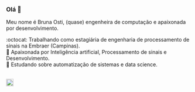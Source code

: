 ### Olá 👋

Meu nome é Bruna Osti, (quase) engenheira de computação e apaixonada por desenvolvimento. <br>

:octocat: Trabalhando como estagiária de engenharia de processamento de sinais na Embraer (Campinas). <br>
:telescope: Apaixonada por Inteligência artificial, Processamento de sinais e Desenvolvimento. <br>
:ledger: Estudando sobre automatização de sistemas e data science.<br> 
<br>

<a href = "https://www.linkedin.com/in/brunaosti19/"><img src="https://media.glassdoor.com/sqll/34865/linkedin-squarelogo-1559685522766.png" width=20 height=20></a> 

